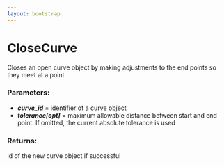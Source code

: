 ```yaml
---
layout: bootstrap
---
```


# CloseCurve

Closes an open curve object by making adjustments to the end points so
        they meet at a point
          

### Parameters:

- ***curve_id*** = identifier of a curve object
- ***tolerance[opt]*** = maximum allowable distance between start and end
    point. If omitted, the current absolute tolerance is used
        

### Returns:


id of the new curve object if successful
        


